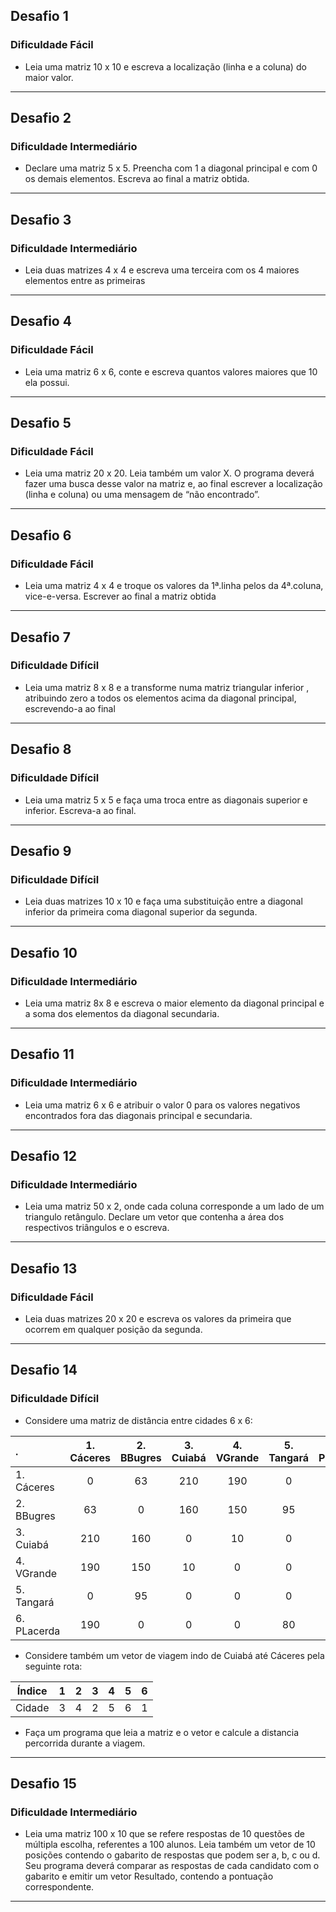## Desafio 1
### Dificuldade Fácil
- Leia uma matriz 10 x 10 e escreva a localização (linha e a coluna) do maior valor.
---
## Desafio 2
### Dificuldade Intermediário
- Declare uma matriz 5 x 5. Preencha com 1 a diagonal principal e com 0 os demais elementos. Escreva ao final a matriz obtida.
---
## Desafio 3
### Dificuldade Intermediário
- Leia duas matrizes 4 x 4 e escreva uma terceira com os 4 maiores elementos entre as primeiras
---
## Desafio 4
### Dificuldade Fácil
- Leia uma matriz 6 x 6, conte e escreva quantos valores maiores que 10 ela possui.
---
## Desafio 5
### Dificuldade Fácil
- Leia uma matriz 20 x 20. Leia também um valor X. O programa deverá fazer uma busca desse valor na matriz e, ao final escrever a localização (linha e coluna) ou uma mensagem de “não encontrado”.
---
## Desafio 6
### Dificuldade Fácil
- Leia uma matriz 4 x 4 e troque os valores da 1ª.linha pelos da 4ª.coluna, vice-e-versa. Escrever ao final a matriz obtida
---
## Desafio 7
### Dificuldade Difícil
- Leia uma matriz 8 x 8 e a transforme numa matriz triangular inferior , atribuindo zero a todos os elementos acima da diagonal principal, escrevendo-a ao final
---
## Desafio 8
### Dificuldade Difícil
- Leia uma matriz 5 x 5 e faça uma troca entre as diagonais superior e inferior. Escreva-a ao final.
---
## Desafio 9
### Dificuldade Difícil
- Leia duas matrizes 10 x 10 e faça uma substituição entre a diagonal inferior da primeira coma diagonal superior da segunda.
---

## Desafio 10
### Dificuldade Intermediário
- Leia uma matriz 8x 8 e escreva o maior elemento da diagonal principal e a soma dos elementos da diagonal secundaria.
---

## Desafio 11
### Dificuldade Intermediário
- Leia uma matriz 6 x 6 e atribuir o valor 0 para os valores negativos encontrados fora das diagonais principal e secundaria.
---

## Desafio 12
### Dificuldade Intermediário
- Leia uma matriz 50 x 2, onde cada coluna corresponde a um lado de um triangulo retângulo. Declare um vetor que contenha a área dos respectivos triângulos e o escreva.
---

## Desafio 13
### Dificuldade Fácil
- Leia duas matrizes 20 x 20 e escreva os valores da primeira que ocorrem em qualquer posição da segunda.
---

## Desafio 14
### Dificuldade Difícil
- Considere uma matriz de distância entre cidades 6 x 6:

|          .|1. Cáceres|2. BBugres|3. Cuiabá|4. VGrande|5. Tangará|6. PLacerda
|:----------|:--------:|:--------:|:-------:|:--------:|:--------:|:---:
|1. Cáceres |    0     |   63     |   210   |   190    |    0     | 190
|2. BBugres |   63     |    0     |   160   |   150    |   95     | 0
|3. Cuiabá  |   210    |   160    |    0    |   10     |    0     | 0 
|4. VGrande |   190    |   150    |   10    |    0     |    0     | 0
|5. Tangará |    0     |   95     |    0    |    0     |    0     | 80
|6. PLacerda|   190    |    0     |    0    |    0     |   80     | 0
 
 - Considere também um vetor de viagem indo de Cuiabá até Cáceres pela seguinte rota:

Índice|1|2|3|4|5|6
:---:|:---:|:---:|:---:|:---:|:---:|:---:
Cidade|3|4|2|5|6|1

  - Faça um programa que leia a matriz e o vetor e calcule a distancia percorrida durante a viagem.

---

## Desafio 15
### Dificuldade Intermediário
- Leia uma matriz 100 x 10 que se refere respostas de 10 questões de múltipla escolha, referentes a 100 alunos. Leia também um vetor de 10 posições contendo o gabarito de respostas que podem ser a, b, c ou d. Seu programa deverá comparar as respostas de cada candidato com o gabarito e emitir um vetor Resultado, contendo a pontuação correspondente.
---
<!--
## Desafio 16
### Dificuldade Intermediário
- Leia duas matrizes 4 x 4 e verifique se uma é palíndromo, isto é,  sua leitura a partir de qualquer direção sempre apresentara a mesma seqüência.
   EX:                  
    SATOR
    AREPO
    TENET
    OPERA
    ROTAS
---
<!--
## Desafio 17
### Dificuldade Intermediário
- Criando um tabuleiro de Jogo da Velha. Crie um tabuleiro de jogo da velha, usando uma matrizes de caracteres (char) 3×3, onde o usuário pede o número da linha (1 até 3) e o da coluna (1 até 3). A cada vez que o usuário entrar com esses dados, colocar um ‘X’ ou ‘O’ no local selecionado.
---
## Desafio 18
### Dificuldade Intermediário
- Um número palíndromo é aquele que, se lido de trás para frente e de frete para trás, é o mesmo.
  Exemplos: 2112, 666, 2442 etc…
  Sabendo disso, crie um programa que pergunte ao usuário um intervalo, por exemplo: Inicio – 30, Fim – 2000;
  Com base neste intervalo, verifique quantos palíndromos existem e exiba-os na tela.
---
## Desafio 19
### Dificuldade Intermediário
- Faça um jogo de batalha naval, utilize as seguinte regras:
  – O primeiro usuário será o que vai configurar o tabuleiro inserindo os navios.
  – O tabuleiro deve ter 8×8
  – Quando inserido todos os navios o restante será considerado como “água”.
  – Cada navio pode ocupar apenas 1 posição
  – O jogador deve respeitar o espaço de 1 célula entre os navios
  – O jogador que irá descobrir onde os navios estão tem apenas 10 tiros
  – O jogador 1 pode posicionar 5 navios
---
## Desafio 20
### Dificuldade Intermediário
- Crie um algoritmo que lê 10 números inteiros. Ao final da leitura ele deve fornecer um menú com os seguintes itens:
  1. Adicionar um número
  2. Remover um número
  3. Incrementar um número

  - No primeiro menú, você deve adicionar um número ao vetor. No entanto este vetor deve permanecer em ordem Crescente. 

  - Já no segundo menú, ao seleciona-lo, o usuário deverá informar a posição do numero ou então o próprio numero e seu sistema deve remove-lo. Mas cuidado, você deverá reposicionar os números restantes para que não haja “buracos” no vetor. Além disso, o vetor deve permanecer em ordem crescente.

  - Na terceira e ultima opção, você deve perguntar ao usuário qual numero ele deseja incrementar e de quanto seria este incremento. Então seu sistema deve incrementar o número e manter o vetor organizado em ordem crescente.
---
## Desafio 21
### Dificuldade Intermediário 25- Crie uma agenda que armazena, código da pessoa, número do telefone, idade. Sua agenda deve possibilitar:
(1) – inserir um contato
(2) – Remover um contato
(3) – Editar um contato
(4) – buscar um contato pelo Código.
---
-->
